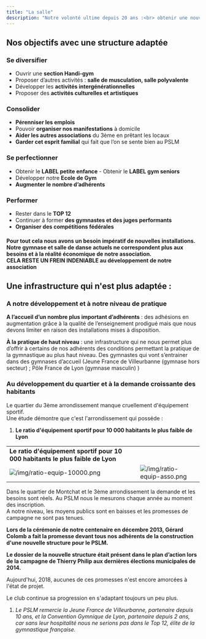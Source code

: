 ```yaml
---
title: "La salle"
description: "Notre volonté ultime depuis 20 ans :<br> obtenir une nouvelle structure d’entrainement adaptée à notre activité en pleine expansion."
---
```


## Nos objectifs avec une structure adaptée

### Se diversifier

* Ouvrir une **section Handi-gym**  
* Proposer d’autres activités : **salle de musculation, salle polyvalente**  
* Développer les **activités intergénérationnelles**  
* Proposer des **activités culturelles et artistiques**  

### Consolider

* **Pérenniser les emplois**  
* Pouvoir **organiser nos manifestations** à domicile  
* **Aider les autres associations** du 3ème en prêtant les locaux  
* **Garder cet esprit familial** qui fait que l’on se sente bien au PSLM  

### Se perfectionner

* Obtenir le **LABEL petite enfance** - Obtenir le **LABEL gym seniors**  
* Développer notre **Ecole de Gym**  
* **Augmenter le nombre d’adhérents**  

### Performer

* Rester dans le **TOP 12**  
* Continuer à former **des gymnastes et des juges performants**  
* **Organiser des compétitions fédérales**  

#### Pour tout cela nous avons un besoin impératif de nouvelles installations. <br>Notre gymnase et salle de danse actuels ne correspondent plus aux besoins et à la réalité économique de notre association.<br> CELA RESTE UN FREIN  INDENIABLE au développement de notre association



## Une infrastructure qui n'est plus adaptée :  

### A notre développement et à notre niveau de pratique

**A l’accueil d’un nombre plus important d’adhérents** : des adhésions en augmentation grâce à la qualité de l’enseignement prodigué mais que nous devons limiter en raison des installations mises à disposition.  

**À la pratique de haut niveau** : une infrastructure qui ne nous permet plus d’offrir à certains de nos adhérents des conditions permettant la pratique de la gymnastique au plus haut niveau. Des gymnastes qui vont s’entrainer dans des gymnases d’accueil (Jeune France de Villeurbanne (gymnase hors secteur) ; Pôle France de Lyon (gymnase masculin) )

### Au développement du quartier et à la demande croissante des habitants

Le quartier du 3ème arrondissement manque cruellement d'équipement sportif.   
Une étude démontre que c'est l'arrondissement qui posséde :

1. **Le ratio d'équipement sportif pour 10 000 habitants le plus faible de Lyon**

|  |  |
|----------------------------------------------------------------------------|-----------------------------------------------------------|
| **Le ratio d'équipement sportif pour 10 000 habitants le plus faible de Lyon** |
| ![/img/ratio-equip-10000.png](/img/ratio-equip-10000.png)                  | ![/img/ratio-equip-asso.png](/img/ratio-equip-asso.png)   |

Dans le quartier de Montchat et le 3ème arrondissement la demande et les besoins sont réels. Au PSLM nous le mesurons chaque année au moment des inscription.  
A notre niveau, les moyens publics sont en baisses et les promesses de campagne ne sont pas tenues.  

**Lors de la cérémonie de notre centenaire en décembre 2013, Gérard Colomb a fait la promesse devant tous nos adhérents de la construction d'une nouvelle structure pour le PSLM.**

**Le dossier de la nouvelle structure était présent dans le plan d’action lors de la campagne de Thierry Philip aux dernières élections municipales de 2014.**  

Aujourd'hui, 2018, aucunes de ces promesses n'est encore amorcées à l'état de projet.

Le club continue sa progression en s'adaptant toujours un peu plus.  

1. *Le PSLM remercie la Jeune France de Villeurbanne, partenaire depuis 10 ans, et la Convention Gymnique de Lyon, partenaire depuis 2 ans, car sans leur hospitalité nous ne serions pas dans le Top 12, élite de la gymnastique française.*
